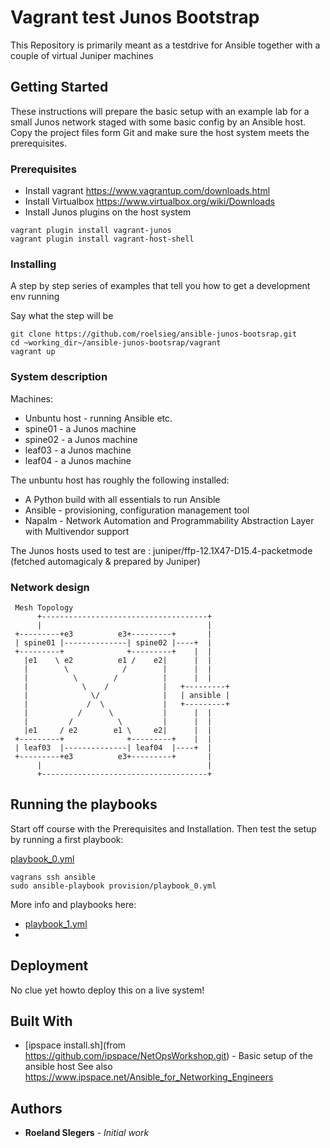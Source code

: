 # Vagrant test Junos Bootstrap

This Repository is primarily meant as a testdrive for Ansible together with a couple of virtual Juniper machines

## Getting Started

These instructions will prepare the basic setup with an example lab for a small Junos network staged with some basic config by an Ansible host.
Copy the project files form Git and make sure the host system meets the prerequisites.

### Prerequisites

* Install vagrant https://www.vagrantup.com/downloads.html
* Install Virtualbox https://www.virtualbox.org/wiki/Downloads
* Install Junos plugins on the host system

```
vagrant plugin install vagrant-junos
vagrant plugin install vagrant-host-shell
```

### Installing

A step by step series of examples that tell you how to get a development env running

Say what the step will be

```
git clone https://github.com/roelsieg/ansible-junos-bootsrap.git
cd ~working_dir~/ansible-junos-bootsrap/vagrant
vagrant up
```
### System description
Machines:
* Unbuntu host - running Ansible etc.
* spine01 - a Junos machine 
* spine02 - a Junos machine
* leaf03 - a Junos machine
* leaf04 - a Junos machine

The unbuntu host has roughly the following installed:
* A Python build with all essentials to run Ansible
* Ansible - provisioning, configuration management tool
* Napalm - Network Automation and Programmability Abstraction Layer with Multivendor support

The Junos hosts used to test are : juniper/ffp-12.1X47-D15.4-packetmode (fetched automagicaly & prepared by Juniper)

### Network design
```
 Mesh Topology
      +-------------------------------------+
      |                                     |
 +---------+e3          e3+---------+       |
 | spine01 |--------------| spine02 |----+  |
 +---------+              +---------+    |  |
   |e1    \ e2          e1 /    e2|      |  | 
   |        \            /        |      |  | 
   |          \        /          |      |  | 
   |            \    /            |   +---------+
   |              \/              |   | ansible |
   |             /  \             |   +---------+
   |           /      \           |      |  | 
   |         /          \         |      |  | 
   |e1     / e2        e1 \     e2|      |  |       
 +---------+              +---------+    |  |
 | leaf03  |--------------| leaf04  |----+  |
 +---------+e3          e3+---------+       |
      |                                     |
      +-------------------------------------+
```
## Running the playbooks

Start off course with the Prerequisites and Installation. 
Then test the setup by running a first playbook:

[playbook_0.yml](./provision/playbooks.md#playbook_0)
```
vagrans ssh ansible
sudo ansible-playbook provision/playbook_0.yml
```
More info and playbooks here:
* [playbook_1.yml](./provision/playbooks.md#playbook_1)
* 

## Deployment

No clue yet howto deploy this on a live system!

## Built With

* [ipspace install.sh](from https://github.com/ipspace/NetOpsWorkshop.git) - Basic setup of the ansible host
  See also https://www.ipspace.net/Ansible_for_Networking_Engineers


## Authors

* **Roeland SIegers** - *Initial work* 


